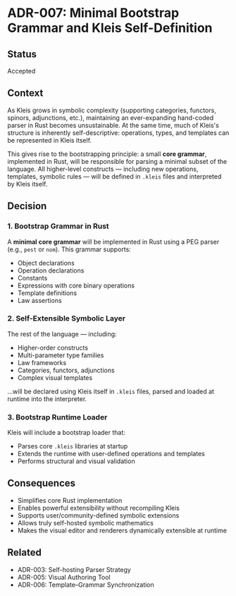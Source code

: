 # ADR-007: Minimal Bootstrap Grammar and Kleis Self-Definition

## Status
Accepted

## Context
As Kleis grows in symbolic complexity (supporting categories, functors, spinors, adjunctions, etc.), maintaining an ever-expanding hand-coded parser in Rust becomes unsustainable. At the same time, much of Kleis's structure is inherently self-descriptive: operations, types, and templates can be represented in Kleis itself.

This gives rise to the bootstrapping principle: a small **core grammar**, implemented in Rust, will be responsible for parsing a minimal subset of the language. All higher-level constructs — including new operations, templates, symbolic rules — will be defined in `.kleis` files and interpreted by Kleis itself.

## Decision

### 1. Bootstrap Grammar in Rust
A **minimal core grammar** will be implemented in Rust using a PEG parser (e.g., `pest` or `nom`). This grammar supports:
- Object declarations
- Operation declarations
- Constants
- Expressions with core binary operations
- Template definitions
- Law assertions

### 2. Self-Extensible Symbolic Layer
The rest of the language — including:
- Higher-order constructs
- Multi-parameter type families
- Law frameworks
- Categories, functors, adjunctions
- Complex visual templates

...will be declared using Kleis itself in `.kleis` files, parsed and loaded at runtime into the interpreter.

### 3. Bootstrap Runtime Loader
Kleis will include a bootstrap loader that:
- Parses core `.kleis` libraries at startup
- Extends the runtime with user-defined operations and templates
- Performs structural and visual validation

## Consequences
- Simplifies core Rust implementation
- Enables powerful extensibility without recompiling Kleis
- Supports user/community-defined symbolic extensions
- Allows truly self-hosted symbolic mathematics
- Makes the visual editor and renderers dynamically extensible at runtime

## Related
- ADR-003: Self-hosting Parser Strategy
- ADR-005: Visual Authoring Tool
- ADR-006: Template–Grammar Synchronization